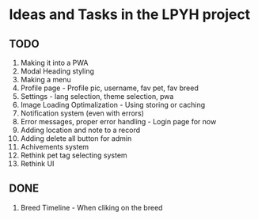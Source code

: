 # Ideas and Tasks in the LPYH project

## TODO

1. Making it into a PWA
1. Modal Heading styling
1. Making a menu
1. Profile page - Profile pic, username, fav pet, fav breed
1. Settings - lang selection, theme selection, pwa
1. Image Loading Optimalization - Using storing or caching
1. Notification system (even with errors)
1. Error messages, proper error handling - Login page for now
1. Adding location and note to a record
1. Adding delete all button for admin
1. Achivements system
1. Rethink pet tag selecting system
1. Rethink UI

## DONE

1. Breed Timeline - When cliking on the breed